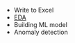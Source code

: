 
* Write to Excel
* [EDA](https://en.wikipedia.org/wiki/Exploratory_data_analysis)
* Building ML model
* Anomaly detection
